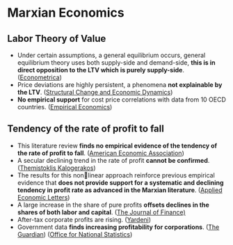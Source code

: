# Marxian Economics

## Labor Theory of Value

* Under certain assumptions, a general equilibrium occurs, general equilibrium theory uses both supply-side and demand-side, **this is in direct opposition to the LTV which is purely supply-side**. \([Econometrica](http://www.math.uchicago.edu/~shmuel/AAT-readings/Econ%20segment/Arrow-DeBreu.pdf#page=9)\)
* Price deviations are highly persistent, a phenomena **not explainable by the LTV**. \([Structural Change and Economic Dynamics](https://www.ifw-kiel.de/fileadmin/Dateiverwaltung/IfW-Publications/Andrea_Vaona/price-price-deviations-are-highly-persistent/paper.pdf)\)
* **No empirical support** for cost price correlations with data from 10 OECD countries. \([Empirical Economics](https://www.ifw-kiel.de/fileadmin/Dateiverwaltung/IfW-Publications/Andrea_Vaona/a-panel-data-approach-to-price-value-correlations/Vaona_paneldata.pdf)\)

## Tendency of the rate of profit to fall

* This literature review **finds no empirical evidence of the tendency of the rate of profit to fall**. \([American Economic Association](https://moscow.sci-hub.st/3890/cbe6d7c0bf55729b513d29a3cd4a3df6/10.2307@1817193.pdf)\)
* A secular declining trend in the rate of profit **cannot be confirmed**. \([Themistoklis Kalogerakos](https://lup.lub.lu.se/luur/download?func=downloadFile&recordOId=4648167&fileOId=4648170)\)
* The results for this nonlinear approach reinforce previous empirical evidence that **does not provide support for a systematic and declining tendency in profit rate as advanced in the Marxian literature**.  \([Applied Economic Letters](https://zero.sci-hub.se/6604/402f0f64e1d2c69fc55a15045f24b6d2/resende2017.pdf)\)
* A large increase in the share of pure profits **offsets declines in the shares of both labor and capital**. \([The Journal of Finance\)](https://onlinelibrary.wiley.com/doi/pdf/10.1111/jofi.12909)
* After-tax corporate profits are rising. \([Yardeni](https://www.yardeni.com/pub/sp500marginnipa.pdf)\)
* Government data **finds increasing profitability for corporations**. \([The Guardian](https://www.theguardian.com/business/2014/nov/14/uk-companies-most-profitable-since-1998)\) \([Office for National Statistics](https://www.ons.gov.uk/economy/nationalaccounts/uksectoraccounts/bulletins/profitabilityofukcompanies/apriltojune2018)\)





